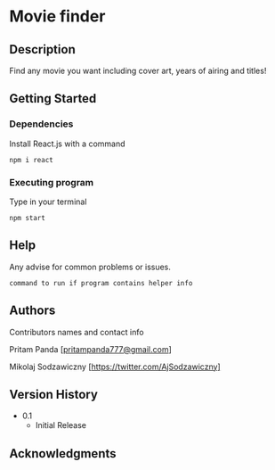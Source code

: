 # Movie finder

## Description

Find any movie you want including cover art, years of airing and titles! 

## Getting Started

### Dependencies

Install React.js with a command 
``` 
npm i react
```

### Executing program

Type in your terminal
```
npm start
```

## Help

Any advise for common problems or issues.
```
command to run if program contains helper info
```

## Authors

Contributors names and contact info

Pritam Panda [pritampanda777@gmail.com]  

Mikolaj Sodzawiczny [https://twitter.com/AjSodzawiczny]


## Version History

* 0.1
    * Initial Release

## Acknowledgments
